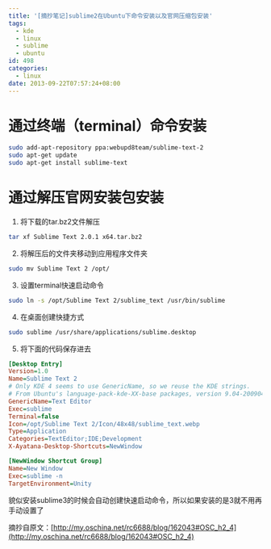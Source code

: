 ```yaml
---
title: '[摘抄笔记]sublime2在Ubuntu下命令安装以及官网压缩包安装'
tags:
  - kde
  - linux
  - sublime
  - ubuntu
id: 498
categories:
  - linux
date: 2013-09-22T07:57:24+08:00
---
```


# 通过终端（terminal）命令安装
```bash
sudo add-apt-repository ppa:webupd8team/sublime-text-2
sudo apt-get update
sudo apt-get install sublime-text
```

# 通过解压官网安装包安装

1.  将下载的tar.bz2文件解压
  ```bash
  tar xf Sublime Text 2.0.1 x64.tar.bz2
  ```

2.  将解压后的文件夹移动到应用程序文件夹
  ```bash
  sudo mv Sublime Text 2 /opt/
  ```

3.  设置terminal快速启动命令
  ```bash
  sudo ln -s /opt/Sublime Text 2/sublime_text /usr/bin/sublime
  ```

4.  在桌面创建快捷方式
  ```bash
  sudo sublime /usr/share/applications/sublime.desktop
  ```

5.  将下面的代码保存进去
  ```ini
  [Desktop Entry]
  Version=1.0
  Name=Sublime Text 2
  # Only KDE 4 seems to use GenericName, so we reuse the KDE strings.
  # From Ubuntu's language-pack-kde-XX-base packages, version 9.04-20090413.
  GenericName=Text Editor
  Exec=sublime
  Terminal=false
  Icon=/opt/Sublime Text 2/Icon/48x48/sublime_text.webp
  Type=Application
  Categories=TextEditor;IDE;Development
  X-Ayatana-Desktop-Shortcuts=NewWindow
  
  [NewWindow Shortcut Group]
  Name=New Window
  Exec=sublime -n
  TargetEnvironment=Unity
  ```

貌似安装sublime3的时候会自动创建快速启动命令，所以如果安装的是3就不用再手动设置了

摘抄自原文：[http://my.oschina.net/rc6688/blog/162043#OSC_h2_4](http://my.oschina.net/rc6688/blog/162043#OSC_h2_4)
